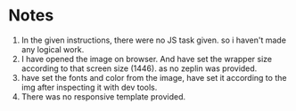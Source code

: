 # Notes

1. In the given instructions, there were no JS task given. so i haven't made any logical work.
2. I have opened the image on browser. And have set the wrapper size according to that screen size (1446). as no zeplin was provided.
3. have set the fonts and color from the image, have set it according to the img after inspecting it with dev tools.
4. There was no responsive template provided.
